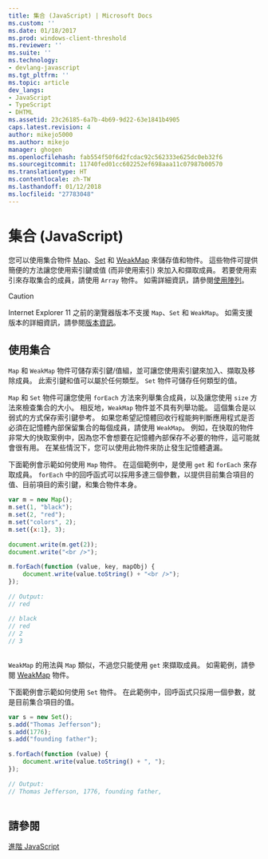 ```yaml
---
title: 集合 (JavaScript) | Microsoft Docs
ms.custom: ''
ms.date: 01/18/2017
ms.prod: windows-client-threshold
ms.reviewer: ''
ms.suite: ''
ms.technology:
- devlang-javascript
ms.tgt_pltfrm: ''
ms.topic: article
dev_langs:
- JavaScript
- TypeScript
- DHTML
ms.assetid: 23c26185-6a7b-4b69-9d22-63e1841b4905
caps.latest.revision: 4
author: mikejo5000
ms.author: mikejo
manager: ghogen
ms.openlocfilehash: fab554f50f6d2fcdac92c562333e625dc0eb32f6
ms.sourcegitcommit: 11740fed01cc602252ef698aaa11c07987b00570
ms.translationtype: HT
ms.contentlocale: zh-TW
ms.lasthandoff: 01/12/2018
ms.locfileid: "27783048"
---
```

# <a name="collections-javascript"></a>集合 (JavaScript)
您可以使用集合物件 [Map](../../javascript/reference/map-object-javascript.md)、[Set](../../javascript/reference/set-object-javascript.md) 和 [WeakMap](../../javascript/reference/weakmap-object-javascript.md) 來儲存值和物件。 這些物件可提供簡便的方法讓您使用索引鍵或值 (而非使用索引) 來加入和擷取成員。 若要使用索引來存取集合的成員，請使用 `Array` 物件。 如需詳細資訊，請參閱[使用陣列](../../javascript/advanced/using-arrays-javascript.md)。  
  
> [!CAUTION]
>  Internet Explorer 11 之前的瀏覽器版本不支援 `Map`、`Set` 和 `WeakMap`。 如需支援版本的詳細資訊，請參閱[版本資訊](../../javascript/reference/javascript-version-information.md)。  
  
## <a name="using-collections"></a>使用集合  
 `Map` 和 `WeakMap` 物件可儲存索引鍵/值組，並可讓您使用索引鍵來加入、擷取及移除成員。 此索引鍵和值可以屬於任何類型。 `Set` 物件可儲存任何類型的值。  
  
 `Map` 和 `Set` 物件可讓您使用 `forEach` 方法來列舉集合成員，以及讓您使用 `size` 方法來檢查集合的大小。 相反地，`WeakMap` 物件並不具有列舉功能。 這個集合是以弱式的方式保存索引鍵參考。 如果您希望記憶體回收行程能夠判斷應用程式是否必須在記憶體內部保留集合的每個成員，請使用 `WeakMap`。 例如，在快取的物件非常大的快取案例中，因為您不會想要在記憶體內部保存不必要的物件，這可能就會很有用。 在某些情況下，您可以使用此物件來防止發生記憶體遺漏。  
  
 下面範例會示範如何使用 `Map` 物件。 在這個範例中，是使用 `get` 和 `forEach` 來存取成員。 `forEach` 中的回呼函式可以採用多達三個參數，以提供目前集合項目的值、目前項目的索引鍵，和集合物件本身。  
  
```JavaScript  
var m = new Map();  
m.set(1, "black");  
m.set(2, "red");  
m.set("colors", 2);  
m.set({x:1}, 3);  
  
document.write(m.get(2));  
document.write("<br />");  
  
m.forEach(function (value, key, mapObj) {  
    document.write(value.toString() + "<br />");  
});  
  
// Output:  
// red  
  
// black  
// red  
// 2  
// 3  
  
```  
  
 `WeakMap` 的用法與 `Map` 類似，不過您只能使用 `get` 來擷取成員。 如需範例，請參閱 [WeakMap](../../javascript/reference/weakmap-object-javascript.md) 物件。  
  
 下面範例會示範如何使用 `Set` 物件。 在此範例中，回呼函式只採用一個參數，就是目前集合項目的值。  
  
```JavaScript  
var s = new Set();  
s.add("Thomas Jefferson");  
s.add(1776);  
s.add("founding father");  
  
s.forEach(function (value) {  
    document.write(value.toString() + ", ");  
});  
  
// Output:  
// Thomas Jefferson, 1776, founding father,  
  
```  
  
## <a name="see-also"></a>請參閱  
 [進階 JavaScript](../../javascript/advanced/advanced-javascript.md)
